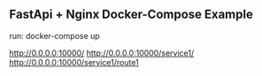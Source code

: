 


## FastApi + Nginx Docker-Compose Example

run: docker-compose up

http://0.0.0.0:10000/
http://0.0.0.0:10000/service1/
http://0.0.0.0:10000/service1/route1
